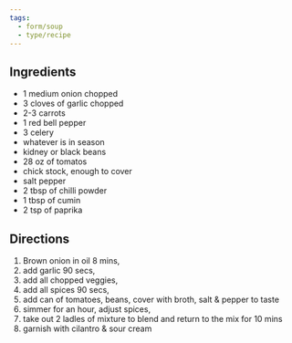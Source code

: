 ```yaml
---
tags:
  - form/soup
  - type/recipe
---
```


## Ingredients
- 1 medium onion chopped
- 3 cloves of garlic chopped
- 2-3 carrots
- 1 red bell pepper
- 3 celery
- whatever is in season
- kidney or black beans
- 28 oz of tomatos
- chick stock, enough to cover
- salt pepper
- 2 tbsp of chilli powder
- 1 tbsp of cumin
- 2 tsp of paprika

## Directions
1. Brown onion in oil 8 mins, 
2. add garlic 90 secs, 
3. add all chopped veggies, 
4. add all spices 90 secs, 
5. add can of tomatoes, beans, cover with broth, salt & pepper to taste
6. simmer for an hour, adjust spices, 
7. take out 2 ladles of mixture to blend and return to the mix for 10 mins
8. garnish with cilantro & sour cream